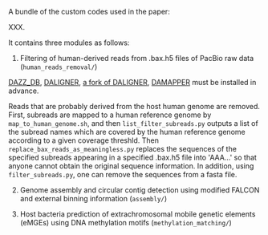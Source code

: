 A bundle of the custom codes used in the paper:

XXX.

It contains three modules as follows:

1. Filtering of human-derived reads from .bax.h5 files of PacBio raw data (`human_reads_removal/`)

[DAZZ_DB](https://github.com/thegenemyers/DAZZ_DB), [DALIGNER](https://github.com/thegenemyers/DALIGNER), [a fork of DALIGNER](https://github.com/PacificBiosciences/DALIGNER), [DAMAPPER](https://github.com/thegenemyers/DAMAPPER) must be installed in advance.

Reads that are probably derived from the host human genome are removed. First, subreads are mapped to a human reference genome by `map_to_human_genome.sh`, and then `list_filter_subreads.py` outputs a list of the subread names which are covered by the human reference genome according to a given coverage threshld. Then `replace_bax_reads_as_meaningless.py` replaces the sequences of the specified subreads appearing in a specified .bax.h5 file into 'AAA...' so that anyone cannot obtain the original sequence information. In addition, using `filter_subreads.py`, one can remove the sequences from a fasta file.

2. Genome assembly and circular contig detection using modified FALCON and external binning information (`assembly/`)


3. Host bacteria prediction of extrachromosomal mobile genetic elements (eMGEs) using DNA methylation motifs (`methylation_matching/`)

